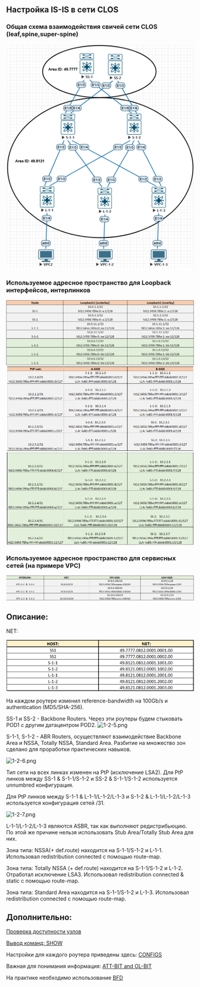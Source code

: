 ## Настройка IS-IS в сети CLOS

### Общая схема взаимодействия свичей сети CLOS (leaf,spine,super-spine) 

![3-1-1.png](3-1-1.png)


### Используемое адресное пространство для Loopback интерфейсов, интерлинков

![3-1-2.png](3-1-2.png)
![3-1-3.png](3-1-3.png)
![3-1-4.png](3-1-4.png)

### Используемое адресное пространство для сервисных сетей (на примере VPC)
![3-1-5.png](3-1-5.png)

## Описание:

NET:

![3-1-6.png](3-1-6.png)

На каждом роутере изменил reference-bandwidth на 100Gb/s и authentication (MD5/SHA-256).

SS-1 и SS-2 - Backbone Routers.  Через эти роутеры будем стыковать POD1 с другим датацентром POD2.
![1-2-5.png](1-2-5.png)

S-1-1, S-1-2 - ABR Routers, осуществляют взаимодействие Backbone Area и NSSA, Totally NSSA, Standard Area.
 Разбитие на множество зон сделано для проработки практических навыков. 
 
![1-2-6.png](1-2-6.png)

Тип сети на всех линках изменен на PtP (исключение LSA2). Для PtP линков между SS-1 & S-1-1/S-1-2 и SS-2 & S-1-1/S-1-2 используется unnumbred конфигурация.

Для PtP линков между S-1-1 & L-1-1/L-1-2/L-1-3 и S-1-2 & L-1-1/L-1-2/L-1-3 используется конфигурация сетей /31.


![1-2-7.png](1-2-7.png)

L-1-1/L-1-2/L-1-3 являются ASBR, так как выполняют редистрибьюцию. По этой же причине нельзя использовать Stub Area/Totally Stub Area для них.

Зона типа: NSSA(+ def.route) находится на S-1-1/S-1-2 и L-1-1.  Использовал redistribution connected с помощью route-map.

Зона типа: Totally NSSA (+ def.route) находится на S-1-1/S-1-2 и L-1-2. Отработал исключение LSA3.  Использовал redistribution connected & static с помощью route-map.

Зона типа: Standard Area находится на S-1-1/S-1-2 и L-1-3.  Использовал redistribution connected с помощью route-map.


## Дополнительно:
[Проверка доступности узлов](https://github.com/dknet77/VxLAN/blob/main/LABS/1-3/OUTPUT/IP-CONNECTIVITY.txt)

[Вывод команд: SHOW ](https://github.com/dknet77/VxLAN/tree/main/LABS/1-3/OUTPUT)

Настройки для каждого роутера приведены здесь: [CONFIGS](https://github.com/dknet77/VxLAN/tree/main/LABS/1-3/CONFIGS)

Важная для понимания информация: [ATT-BIT and OL-BIT](https://github.com/dknet77/VxLAN/main/LABS/1-3/APPENDIX/ATT_OL-bit)

На практике необходимо использование [BFD](https://github.com/dknet77/VxLAN/main/LABS/1-3/APPENDIX/IS-IS_BFD)
